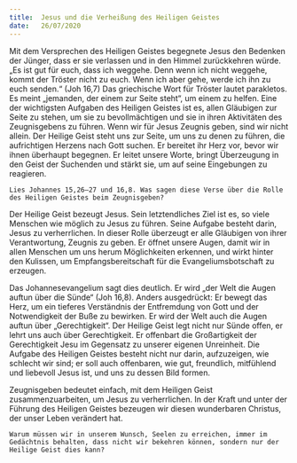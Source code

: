 ```yaml
---
title:  Jesus und die Verheißung des Heiligen Geistes
date:   26/07/2020
---
```


Mit dem Versprechen des Heiligen Geistes begegnete Jesus den Bedenken der Jünger, dass er sie verlassen und in den Himmel zurückkehren würde. „Es ist gut für euch, dass ich weggehe. Denn wenn ich nicht weggehe, kommt der Tröster nicht zu euch. Wenn ich aber gehe, werde ich ihn zu euch senden.“ (Joh 16,7) Das griechische Wort für Tröster lautet parakletos. Es meint „jemanden, der einem zur Seite steht“, um einem zu helfen. Eine der wichtigsten Aufgaben des Heiligen Geistes ist es, allen Gläubigen zur Seite zu stehen, um sie zu bevollmächtigen und sie in ihren Aktivitäten des Zeugnisgebens zu führen. Wenn wir für Jesus Zeugnis geben, sind wir nicht allein. Der Heilige Geist steht uns zur Seite, um uns zu denen zu führen, die aufrichtigen Herzens nach Gott suchen. Er bereitet ihr Herz vor, bevor wir ihnen überhaupt begegnen. Er leitet unsere Worte, bringt Überzeugung in den Geist der Suchenden und stärkt sie, um auf seine Eingebungen zu reagieren.

`Lies Johannes 15,26–27 und 16,8. Was sagen diese Verse über die Rolle des Heiligen Geistes beim Zeugnisgeben?`

Der Heilige Geist bezeugt Jesus. Sein letztendliches Ziel ist es, so viele Menschen wie möglich zu Jesus zu führen. Seine Aufgabe besteht darin, Jesus zu verherrlichen. In dieser Rolle überzeugt er alle Gläubigen von ihrer Verantwortung, Zeugnis zu geben. Er öffnet unsere Augen, damit wir in allen Menschen um uns herum Möglichkeiten erkennen, und wirkt hinter den Kulissen, um Empfangsbereitschaft für die Evangeliumsbotschaft zu erzeugen.

Das Johannesevangelium sagt dies deutlich. Er wird „der Welt die Augen auftun über die Sünde“ (Joh 16,8). Anders ausgedrückt: Er bewegt das Herz, um ein tieferes Verständnis der Entfremdung von Gott und der Notwendigkeit der Buße zu bewirken. Er wird der Welt auch die Augen auftun über „Gerechtigkeit“. Der Heilige Geist legt nicht nur Sünde offen, er lehrt uns auch über Gerechtigkeit. Er offenbart die Großartigkeit der Gerechtigkeit Jesu im Gegensatz zu unserer eigenen Unreinheit. Die Aufgabe des Heiligen Geistes besteht nicht nur darin, aufzuzeigen, wie schlecht wir sind; er soll auch offenbaren, wie gut, freundlich, mitfühlend und liebevoll Jesus ist, und uns zu dessen Bild formen.

Zeugnisgeben bedeutet einfach, mit dem Heiligen Geist zusammenzuarbeiten, um Jesus zu verherrlichen. In der Kraft und unter der Führung des Heiligen Geistes bezeugen wir diesen wunderbaren Christus, der unser Leben verändert hat.

`Warum müssen wir in unserem Wunsch, Seelen zu erreichen, immer im Gedächtnis behalten, dass nicht wir bekehren können, sondern nur der Heilige Geist dies kann?`
